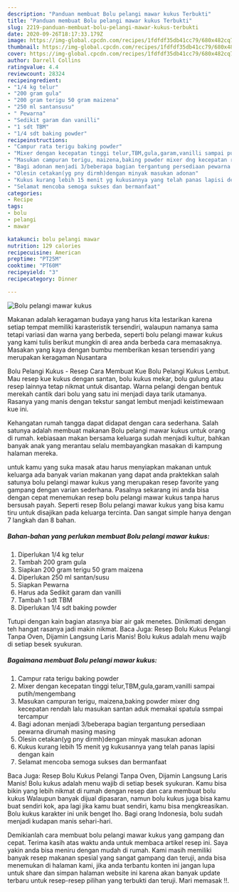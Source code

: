 ```yaml
---
description: "Panduan membuat Bolu pelangi mawar kukus Terbukti"
title: "Panduan membuat Bolu pelangi mawar kukus Terbukti"
slug: 2219-panduan-membuat-bolu-pelangi-mawar-kukus-terbukti
date: 2020-09-26T18:17:33.179Z
image: https://img-global.cpcdn.com/recipes/1fdfdf35db41cc79/680x482cq70/bolu-pelangi-mawar-kukus-foto-resep-utama.jpg
thumbnail: https://img-global.cpcdn.com/recipes/1fdfdf35db41cc79/680x482cq70/bolu-pelangi-mawar-kukus-foto-resep-utama.jpg
cover: https://img-global.cpcdn.com/recipes/1fdfdf35db41cc79/680x482cq70/bolu-pelangi-mawar-kukus-foto-resep-utama.jpg
author: Darrell Collins
ratingvalue: 4.4
reviewcount: 28324
recipeingredient:
- "1/4 kg telur"
- "200 gram gula"
- "200 gram terigu 50 gram maizena"
- "250 ml santansusu"
- " Pewarna"
- "Sedikit garam dan vanilli"
- "1 sdt TBM"
- "1/4 sdt baking powder"
recipeinstructions:
- "Campur rata terigu baking powder"
- "Mixer dengan kecepatan tinggi telur,TBM,gula,garam,vanilli sampai putih/mengembang"
- "Masukan campuran terigu, maizena,baking powder mixer dng kecepatan rendah lalu masukan santan aduk memakai spatula ssmpai tercampur"
- "Bagi adonan menjadi 3/beberapa bagian tergantung persediaan pewarna dirumah masing masing"
- "Olesin cetakan(yg pny dirmh)dengan minyak masukan adonan"
- "Kukus kurang lebih 15 menit yg kukusannya yang telah panas lapisi dengan kain"
- "Selamat mencoba semoga sukses dan bermanfaat"
categories:
- Recipe
tags:
- bolu
- pelangi
- mawar

katakunci: bolu pelangi mawar 
nutrition: 129 calories
recipecuisine: American
preptime: "PT25M"
cooktime: "PT60M"
recipeyield: "3"
recipecategory: Dinner

---
```



![Bolu pelangi mawar kukus](https://img-global.cpcdn.com/recipes/1fdfdf35db41cc79/680x482cq70/bolu-pelangi-mawar-kukus-foto-resep-utama.jpg)

Makanan adalah keragaman budaya yang harus kita lestarikan karena setiap tempat memiliki karasteristik tersendiri, walaupun namanya sama tetapi variasi dan warna yang berbeda, seperti bolu pelangi mawar kukus yang kami tulis berikut mungkin di area anda berbeda cara memasaknya. Masakan yang kaya dengan bumbu memberikan kesan tersendiri yang merupakan keragaman Nusantara

Bolu Pelangi Kukus - Resep Cara Membuat Kue Bolu Pelangi Kukus Lembut. Mau resep kue kukus dengan santan, bolu kukus mekar, bolu gulung atau resep lainnya tetap nikmat untuk disantap. Warna pelangi dengan bentuk merekah cantik dari bolu yang satu ini menjadi daya tarik utamanya. Rasanya yang manis dengan tekstur sangat lembut menjadi keistimewaan kue ini.

Kehangatan rumah tangga dapat didapat dengan cara sederhana. Salah satunya adalah membuat makanan Bolu pelangi mawar kukus untuk orang di rumah. kebiasaan makan bersama keluarga sudah menjadi kultur, bahkan banyak anak yang merantau selalu membayangkan masakan di kampung halaman mereka.

untuk kamu yang suka masak atau harus menyiapkan makanan untuk keluarga ada banyak varian makanan yang dapat anda praktekkan salah satunya bolu pelangi mawar kukus yang merupakan resep favorite yang gampang dengan varian sederhana. Pasalnya sekarang ini anda bisa dengan cepat menemukan resep bolu pelangi mawar kukus tanpa harus bersusah payah.
Seperti resep Bolu pelangi mawar kukus yang bisa kamu tiru untuk disajikan pada keluarga tercinta. Dan sangat simple hanya dengan 7 langkah dan 8 bahan.


<!--inarticleads1-->

##### Bahan-bahan yang perlukan membuat Bolu pelangi mawar kukus:

1. Diperlukan 1/4 kg telur
1. Tambah 200 gram gula
1. Siapkan 200 gram terigu 50 gram maizena
1. Diperlukan 250 ml santan/susu
1. Siapkan  Pewarna
1. Harus ada Sedikit garam dan vanilli
1. Tambah 1 sdt TBM
1. Diperlukan 1/4 sdt baking powder


Tutupi dengan kain bagian atasnya biar air gak menetes. Dinikmati dengan teh hangat rasanya jadi makin nikmat. Baca Juga: Resep Bolu Kukus Pelangi Tanpa Oven, Dijamin Langsung Laris Manis! Bolu kukus adalah menu wajib di setiap besek syukuran. 

<!--inarticleads2-->

##### Bagaimana membuat  Bolu pelangi mawar kukus:

1. Campur rata terigu baking powder
1. Mixer dengan kecepatan tinggi telur,TBM,gula,garam,vanilli sampai putih/mengembang
1. Masukan campuran terigu, maizena,baking powder mixer dng kecepatan rendah lalu masukan santan aduk memakai spatula ssmpai tercampur
1. Bagi adonan menjadi 3/beberapa bagian tergantung persediaan pewarna dirumah masing masing
1. Olesin cetakan(yg pny dirmh)dengan minyak masukan adonan
1. Kukus kurang lebih 15 menit yg kukusannya yang telah panas lapisi dengan kain
1. Selamat mencoba semoga sukses dan bermanfaat


Baca Juga: Resep Bolu Kukus Pelangi Tanpa Oven, Dijamin Langsung Laris Manis! Bolu kukus adalah menu wajib di setiap besek syukuran. Kamu bisa bikin yang lebih nikmat di rumah dengan resep dan cara membuat bolu kukus Walaupun banyak dijual dipasaran, namun bolu kukus juga bisa kamu buat sendiri kok, apa lagi jika kamu buat sendiri, kamu bisa mengkreasikan. Bolu kukus karakter ini unik benget lho. Bagi orang Indonesia, bolu sudah menjadi kudapan manis sehari-hari. 

Demikianlah cara membuat bolu pelangi mawar kukus yang gampang dan cepat. Terima kasih atas waktu anda untuk membaca artikel resep ini. Saya yakin anda bisa meniru dengan mudah di rumah. Kami masih memiliki banyak resep makanan spesial yang sangat gampang dan teruji, anda bisa menemukan di halaman kami, jika anda terbantu konten ini jangan lupa untuk share dan simpan halaman website ini karena akan banyak update terbaru untuk resep-resep pilihan yang terbukti dan teruji. Mari memasak !!. 
